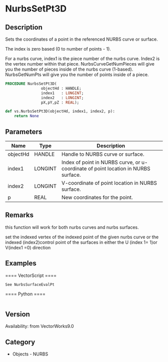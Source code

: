 # NurbsSetPt3D

## Description
Sets the coordinates of a point in the referenced NURBS curve or surface.

The index is zero based (0 to number of points - 1).

For a nurbs curve, index1 is the piece number of the nurbs curve. Index2 is the vertex number within that piece. NurbsCurveGetNumPieces will give you the number of pieces inside of the nurbs curve (1-based). NurbsGetNumPts will give you the number of points inside of a piece.

```pascal
PROCEDURE NurbsSetPt3D(
				objectHd : HANDLE;
				index1   : LONGINT;
				index2   : LONGINT;
				pX,pY,pZ : REAL);
```

```python
def vs.NurbsSetPt3D(objectHd, index1, index2, p):
    return None
```

## Parameters
|Name|Type|Description|
|---|---|---|
|objectHd|HANDLE|Handle to NURBS curve or surface.|
|index1|LONGINT|Index of point in NURBS curve, or u-coordinate of point location in NURBS surface.|
|index2|LONGINT|V-coordinate of point location in NURBS surface.|
|p|REAL|New coordinates for the point.|

## Remarks
this function will work for both nurbs curves and nurbs surfaces.

set the indexed vertex of the indexed point of the given nurbs curve or the indexed (index2)control point of the surfaces in either the U (index 1= 1)or V(index1 =0) direction

## Examples
==== VectorScript ====
```pascal
See NurbsSurfaceEvalPt
```
==== Python ====
```python

```

## Version
Availability: from VectorWorks9.0

## Category
* Objects - NURBS

